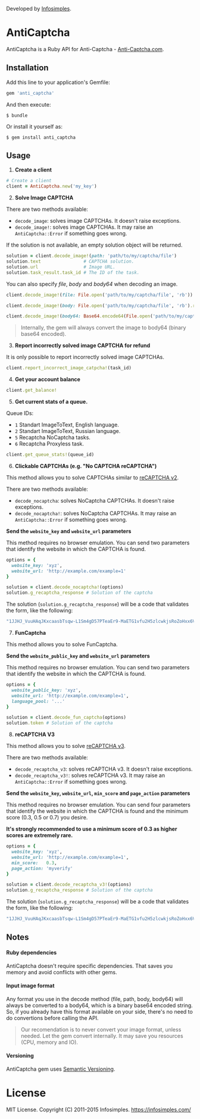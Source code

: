 Developed by [Infosimples](https://infosimples.com).

# AntiCaptcha

AntiCaptcha is a Ruby API for Anti-Captcha - [Anti-Captcha.com](http://getcaptchasolution.com/ipuz16klxh).

## Installation

Add this line to your application's Gemfile:

```ruby
gem 'anti_captcha'
```

And then execute:

    $ bundle

Or install it yourself as:

    $ gem install anti_captcha

## Usage

1. **Create a client**

  ```ruby
  # Create a client
  client = AntiCaptcha.new('my_key')
  ```

2. **Solve Image CAPTCHA**

  There are two methods available:

  - `decode_image`: solves image CAPTCHAs. It doesn't raise exceptions.
  - `decode_image!`: solves image CAPTCHAs. It may raise an `AntiCaptcha::Error` if something goes wrong.

  If the solution is not available, an empty solution object will be returned.

  ```ruby
  solution = client.decode_image!(path: 'path/to/my/captcha/file')
  solution.text                # CAPTCHA solution.
  solution.url                 # Image URL.
  solution.task_result.task_id # The ID of the task.
  ```

  You can also specify *file*, *body* and *body64* when decoding an image.

  ```ruby
  client.decode_image!(file: File.open('path/to/my/captcha/file', 'rb'))

  client.decode_image!(body: File.open('path/to/my/captcha/file', 'rb').read)

  client.decode_image!(body64: Base64.encode64(File.open('path/to/my/captcha/file', 'rb').read))
  ```

  > Internally, the gem will always convert the image to body64 (binary base64 encoded).

3. **Report incorrectly solved image CAPTCHA for refund**

  It is only possible to report incorrectly solved image CAPTCHAs.

  ```ruby
  client.report_incorrect_image_catpcha!(task_id)
  ```

4. **Get your account balance**

  ```ruby
  client.get_balance!
  ```

5. **Get current stats of a queue.**

  Queue IDs:
  - `1` Standart ImageToText, English language.
  - `2` Standart ImageToText, Russian language.
  - `5` Recaptcha NoCaptcha tasks.
  - `6` Recaptcha Proxyless task.

  ```ruby
  client.get_queue_stats!(queue_id)
  ```

6. **Clickable CAPTCHAs (e.g. "No CAPTCHA reCAPTCHA")**

  This method allows you to solve CAPTCHAs similar to
  [reCAPTCHA v2](https://support.google.com/recaptcha/?hl=en#6262736).

  There are two methods available:

  - `decode_nocaptcha`: solves NoCaptcha CAPTCHAs. It doesn't raise exceptions.
  - `decode_nocaptcha!`: solves NoCaptcha CAPTCHAs. It may raise an `AntiCaptcha::Error` if something goes wrong.

  **Send the `website_key` and `website_url` parameters**

  This method requires no browser emulation. You can send two parameters that
  identify the website in which the CAPTCHA is found.

  ```ruby
  options = {
    website_key: 'xyz',
    website_url: 'http://example.com/example=1'
  }

  solution = client.decode_nocaptcha!(options)
  solution.g_recaptcha_response # Solution of the captcha
  ```

  The solution (`solution.g_recaptcha_response`) will be a code that validates
  the form, like the following:

  ```ruby
  "1JJHJ_VuuHAqJKxcaasbTsqw-L1Sm4gD57PTeaEr9-MaETG1vfu2H5zlcwkjsRoZoHxx6V9yUDw8Ig-hYD8kakmSnnjNQd50w_Y_tI3aDLp-s_7ZmhH6pcaoWWsid5hdtMXyvrP9DscDuCLBf7etLle8caPWSaYCpAq9DOTtj5NpSg6-OeCJdGdkjsakFUMeGeqmje87wSajcjmdjl_w4XZBY2zy8fUH6XoAGZ6AeCTulIljBQDObQynKDd-rutPvKNxZasDk-LbhTfw508g1lu9io6jnvm3kbAdnkfZ0x0PkGiUMHU7hnuoW6bXo2Yn_Zt5tDWL7N7wFtY6B0k7cTy73f8er508zReOuoyz2NqL8smDCmcJu05ajkPGt20qzpURMwHaw"
  ```

7. **FunCaptcha**

  This method allows you to solve FunCaptcha.

  **Send the `website_public_key` and `website_url` parameters**

  This method requires no browser emulation. You can send two parameters that
  identify the website in which the CAPTCHA is found.

  ```ruby
  options = {
    website_public_key: 'xyz',
    website_url: 'http://example.com/example=1',
    language_pool: '...'
  }

  solution = client.decode_fun_captcha(options)
  solution.token # Solution of the captcha
  ```

8. **reCAPTCHA V3**

  This method allows you to solve [reCAPTCHA v3](https://developers.google.com/recaptcha/docs/v3).

  There are two methods available:

  - `decode_recaptcha_v3`: solves reCAPTCHA v3. It doesn't raise exceptions.
  - `decode_recaptcha_v3!`: solves reCAPTCHA v3. It may raise an `AntiCaptcha::Error` if something goes wrong.

  **Send the `website_key`, `website_url`, `min_score` and `page_action` parameters**

  This method requires no browser emulation. You can send four parameters that
  identify the website in which the CAPTCHA is found and the minimum score (0.3, 0.5 or 0.7) you
  desire.

  **It's strongly recommended to use a minimum score of 0.3 as higher scores are extremely rare.**

  ```ruby
  options = {
    website_key: 'xyz',
    website_url: 'http://example.com/example=1',
    min_score:   0.3,
    page_action: 'myverify'
  }

  solution = client.decode_recaptcha_v3!(options)
  solution.g_recaptcha_response # Solution of the captcha
  ```

  The solution (`solution.g_recaptcha_response`) will be a code that validates
  the form, like the following:

  ```ruby
  "1JJHJ_VuuHAqJKxcaasbTsqw-L1Sm4gD57PTeaEr9-MaETG1vfu2H5zlcwkjsRoZoHxx6V9yUDw8Ig-hYD8kakmSnnjNQd50w_Y_tI3aDLp-s_7ZmhH6pcaoWWsid5hdtMXyvrP9DscDuCLBf7etLle8caPWSaYCpAq9DOTtj5NpSg6-OeCJdGdkjsakFUMeGeqmje87wSajcjmdjl_w4XZBY2zy8fUH6XoAGZ6AeCTulIljBQDObQynKDd-rutPvKNxZasDk-LbhTfw508g1lu9io6jnvm3kbAdnkfZ0x0PkGiUMHU7hnuoW6bXo2Yn_Zt5tDWL7N7wFtY6B0k7cTy73f8er508zReOuoyz2NqL8smDCmcJu05ajkPGt20qzpURMwHaw"
  ```


## Notes

#### Ruby dependencies

AntiCaptcha doesn't require specific dependencies. That saves you memory and
avoid conflicts with other gems.

#### Input image format

Any format you use in the decode method (file, path, body, body64) will always
be converted to a body64, which is a binary base64 encoded string. So, if you
already have this format available on your side, there's no need to do
convertions before calling the API.

> Our recomendation is to never convert your image format, unless needed. Let
> the gem convert internally. It may save you resources (CPU, memory and IO).

#### Versioning

AntiCaptcha gem uses [Semantic Versioning](http://semver.org/).

# License

MIT License. Copyright (C) 2011-2015 Infosimples. https://infosimples.com/
